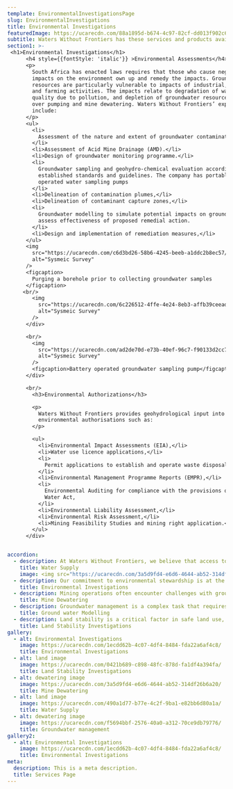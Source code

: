 ```yaml
---
template: EnvironmentalInvestigationsPage
slug: EnvironmentalInvestigations
title: Environmental Investigations
featuredImage: https://ucarecdn.com/88a1895d-b674-4c97-82cf-dd013f902c62/
subtitle: Waters Without Frontiers has these services and products available
section1: >-
 <h1>Environmental Investigations</h1>      
      <h4 style={{fontStyle: 'italic'}} >Environmental Assessments</h4>
      <p>
        South Africa has enacted laws requires that those who cause negative
        impacts on the environment own up and remedy the impacts. Groundwater
        resources are particularly vulnerable to impacts of industrial, mining
        and farming activities. The impacts relate to degradation of water
        quality due to pollution, and depletion of groundwater resources due to
        over pumping and mine dewatering. Waters Without Frontiers’ expertise
        include:
      </p>
      <ul>
        <li>
          Assessment of the nature and extent of groundwater contamination.
        </li>
        <li>Assessment of Acid Mine Drainage (AMD).</li>
        <li>Design of groundwater monitoring programme.</li>
        <li>
          Groundwater sampling and geohydro-chemical evaluation according to
          established standards and guidelines. The company has portable battery
          operated water sampling pumps
        </li>
        <li>Delineation of contamination plumes,</li>
        <li>Delineation of contaminant capture zones,</li>
        <li>
          Groundwater modelling to simulate potential impacts on groundwater and
          assess effectiveness of proposed remedial action.
        </li>
        <li>Design and implementation of remediation measures,</li>
      </ul>
      <img
        src="https://ucarecdn.com/c6d3bd26-58b6-4245-beeb-a1ddc2b8ec57/water1.png"
        alt="Sysmeic Survey"
      />
      <figcaption>
        Purging a borehole prior to collecting groundwater samples
      </figcaption>
     <br/>
        <img
          src="https://ucarecdn.com/6c226512-4ffe-4e24-8eb3-affb39ceead2/water.png"
          alt="Sysmeic Survey"
        />
      </div>

      <br/>
        <img
          src="https://ucarecdn.com/ad2de70d-e73b-40ef-96c7-f90133d2cc78/batteryop.png"
          alt="Sysmeic Survey"
        />
        <figcaption>Battery operated groundwater sampling pump</figcaption>
      </div>

      <br/>
        <h3>Environmental Authorizations</h3>

        <p>
          Waters Without Frontiers provides geohydrological input into
          environmental authorisations such as:
        </p>

        <ul>
          <li>Environmental Impact Assessments (EIA),</li>
          <li>Water use licence applications,</li>
          <li>
            Permit applications to establish and operate waste disposal sites,
          </li>
          <li>Environmental Management Programme Reports (EMPR),</li>
          <li>
            Environmental Auditing for compliance with the provisions of the
            Water Act,
          </li>
          <li>Environmental Liability Assessment,</li>
          <li>Environmental Risk Assessment,</li>
          <li>Mining Feasibility Studies and mining right application.</li>
        </ul>
      </div>


accordion:
  - description: At Waters Without Frontiers, we believe that access to clean and safe water is a fundamental right. Our team works tirelessly to identify new water sources and improve existing supply systems. We employ cutting-edge technology and innovative strategies to ensure the water we provide meets the highest standards of safety and cleanliness.
    title: Water Supply
    image: <img src="https://ucarecdn.com/3a5d9fd4-e6d6-4644-ab52-314df26b6a20/" alt="Alt image"/>
  - description: Our commitment to environmental stewardship is at the heart of what we do. We conduct thorough investigations into the health of aquatic ecosystems, monitor changes in water quality, and study the effects of pollution. Our findings guide our efforts to mitigate environmental impact and promote sustainable practices.
    title: Environmental Investigations
  - description: Mining operations often encounter challenges with groundwater. At Waters Without Frontiers, we specialize in managing these challenges. Our team designs and implements effective dewatering systems to control groundwater, ensuring the safety and efficiency of mining activities.
    title: Mine Dewatering
  - description: Groundwater management is a complex task that requires precise prediction and monitoring. We use advanced mathematical models to simulate groundwater flow and distribution. These models help us understand aquifer systems, manage water resources effectively, and devise solutions for groundwater contamination problems.
    title: Ground water Modelling
  - description: Land stability is a critical factor in safe land use, especially in areas where water may pose a risk. Our team conducts comprehensive investigations into soil properties and geological hazards. The insights we gain from these investigations enable us to evaluate the risk of landslides and other hazards, ensuring the safety of communities and the environment.
    title: Land Stability Investigations
gallery:
  - alt: Environmental Investigations
    image: https://ucarecdn.com/1ecdd62b-4c07-4df4-8484-fda22a6af4c8/
    title: Environmental Investigations
  - alt: land image
    image: https://ucarecdn.com/0421b689-c898-48fc-878d-fa1df4a394fa/
    title: Land Stability Investigations
  - alt: dewatering image
    image: https://ucarecdn.com/3a5d9fd4-e6d6-4644-ab52-314df26b6a20/
    title: Mine Dewatering
  - alt: land image
    image: https://ucarecdn.com/490a1d77-b77e-4c2f-9ba1-e82bb6d80a1a/
    title: Water Supply
  - alt: dewatering image
    image: https://ucarecdn.com/f5694bbf-2576-40a0-a312-70ce9db79776/
    title: Groundwater management
gallery2:
  - alt: Environmental Investigations
    image: https://ucarecdn.com/1ecdd62b-4c07-4df4-8484-fda22a6af4c8/
    title: Environmental Investigations
meta:
  description: This is a meta description.
  title: Services Page
---
```

